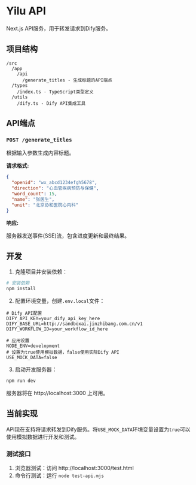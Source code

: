 # Yilu API

Next.js API服务，用于转发请求到Dify服务。

## 项目结构

```
/src
  /app
    /api
      /generate_titles - 生成标题的API端点
  /types
    /index.ts - TypeScript类型定义
  /utils
    /dify.ts - Dify API集成工具
```

## API端点

### `POST /generate_titles`

根据输入参数生成内容标题。

**请求格式:**

```json
{
  "openid": "wx_abcd1234efgh5678",
  "direction": "心血管疾病预防与保健",
  "word_count": 15,
  "name": "张医生",
  "unit": "北京协和医院心内科"
}
```

**响应:**

服务器发送事件(SSE)流，包含进度更新和最终结果。

## 开发

1. 克隆项目并安装依赖：

```bash
# 安装依赖
npm install
```

2. 配置环境变量，创建`.env.local`文件：

```
# Dify API配置
DIFY_API_KEY=your_dify_api_key_here
DIFY_BASE_URL=http://sandboxai.jinzhibang.com.cn/v1
DIFY_WORKFLOW_ID=your_workflow_id_here

# 应用设置
NODE_ENV=development
# 设置为true使用模拟数据，false使用实际Dify API
USE_MOCK_DATA=false
```

3. 启动开发服务器：

```bash
npm run dev
```

服务器将在 http://localhost:3000 上可用。

## 当前实现

API现在支持将请求转发到Dify服务。将`USE_MOCK_DATA`环境变量设置为`true`可以使用模拟数据进行开发和测试。

### 测试接口

1. 浏览器测试：访问 http://localhost:3000/test.html
2. 命令行测试：运行 `node test-api.mjs`
